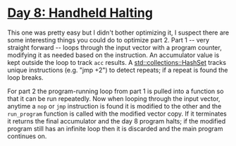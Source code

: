 # [Day 8: Handheld Halting](https://adventofcode.com/2020/day/8)

This one was pretty easy but I didn't bother optimizing it, I suspect there are some interesting things you could do to optimize part 2. Part 1 -- very straight forward -- loops through the input vector with a program counter, modifying it as needed based on the instruction. An accumulator value is kept outside the loop to track ```acc``` results. A [std::collections::HashSet](https://doc.rust-lang.org/std/collections/struct.HashSet.html) tracks unique instructions (e.g. "jmp +2") to detect repeats; if a repeat is found the loop breaks.

For part 2 the program-running loop from part 1 is pulled into a function so that it can be run repeatedly. Now when looping through the input vector, anytime a ```nop``` or ```jmp``` instruction is found it is modified to the other and the ```run_program``` function is called with the modified vector copy. If it terminates it returns the final accumulator and the day 8 program halts; if the modified program still has an infinite loop then it is discarded and the main program continues on.